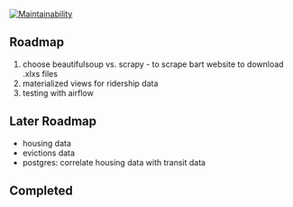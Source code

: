 [![Maintainability](https://api.codeclimate.com/v1/badges/2e1e8397a1de7ebd4aa6/maintainability)](https://codeclimate.com/github/jacindaz/airflow_bart/maintainability)

## Roadmap
1. choose beautifulsoup vs. scrapy - to scrape bart website to download .xlxs files
2. materialized views for ridership data
3. testing with airflow

## Later Roadmap
* housing data
* evictions data
* postgres: correlate housing data with transit data


## Completed
